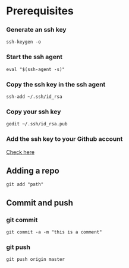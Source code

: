# Prerequisites

### Generate an ssh key
```
ssh-keygen -o
```

### Start the ssh agent
```
eval "$(ssh-agent -s)"
```

### Copy the ssh key in the ssh agent
```
ssh-add ~/.ssh/id_rsa
```

### Copy your ssh key
```
gedit ~/.ssh/id_rsa.pub
```

### Add the ssh key to your Github account
[Check here](https://help.github.com/en/enterprise/2.15/user/articles/adding-a-new-ssh-key-to-your-github-account)

## Adding a repo
```
git add "path"
```

## Commit and push

### git commit
```
git commit -a -m "this is a comment"
```

### git push
```
git push origin master
```
